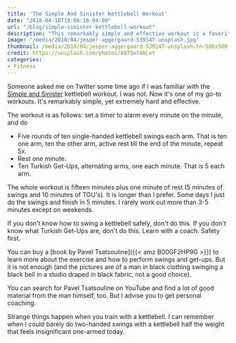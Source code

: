 ```yaml
---
title: 'The Simple And Sinister Kettlebell Workout'
date: "2018-04-18T19:06:16-04:00"
url: "/blog/simple-sinister-kettlebell-workout"
description: "This remarkably simple and effective workout is a favorite of mine."
image: "/media/2018/04/jesper-aggergaard-539147-unsplash.jpg"
thumbnail: /media/2018/04/jesper-aggergaard-539147-unsplash.tn-500x500.jpg
credit: https://unsplash.com/photos/A97SnfANLeY
categories:
- Fitness
---
```


Someone asked me on Twitter some time ago if I was familiar with the [Simple and
Sinister](https://www.strongfirst.com/kettlebell-simple-and-sinister/)
kettlebell workout.  I was not. Now it's one of my go-to workouts. It's
remarkably simple, yet extremely hard and effective.

<!--more-->

The workout is as follows: set a timer to alarm every minute on the minute, and do

- Five rounds of ten single-handed kettlebell swings each arm. That is ten one
  arm, ten the other arm, active rest till the end of the minute, repeat 5x.
- Rest one minute.
- Ten Turkish Get-Ups, alternating arms, one each minute. That is 5 each arm.

The whole workout is fifteen minutes plus one minute of rest (5 minutes of
swings and 10 minutes of TGU's). It is longer than I prefer. Some days I just do
the swings and finish in 5 minutes. I rarely work out more than 3-5 minutes
except on weekends.

If you don't know how to swing a kettlebell safely, don't do this. If you don't
know what Turkish Get-Ups are, don't do this. Learn with a coach. Safety first.

You can buy a [book by Pavel Tsatsouline]({{< amz B00GF2HP9G >}}) to learn more
about the exercise and how to perform swings and get-ups. But it is not enough
(and the pictures are of a man in black clothing swinging a black bell in a
studio draped in black fabric, not a good choice).

You can search for Pavel Tsatsouline on YouTube and find a lot of good material
from the man himself, too. But I advise you to get personal coaching.

Strange things happen when you train with a kettlebell. I can remember when I
could barely do two-handed swings with a kettlebell half the weight that feels
insignificant one-armed today.
